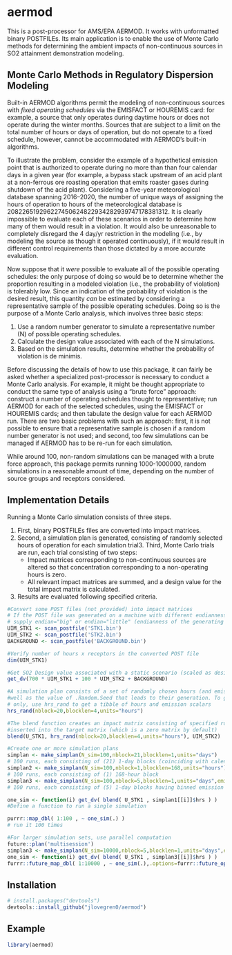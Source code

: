 
<!-- README.md is generated from README.Rmd. Please edit that file -->

# aermod

<!-- badges: start -->

<!-- badges: end -->

This is a post-processor for AMS/EPA AERMOD. It works with unformatted
binary POSTFILEs. Its main application is to enable the use of Monte
Carlo methods for determining the ambient impacts of non-continuous
sources in SO2 attainment demonstration modeling.

## Monte Carlo Methods in Regulatory Dispersion Modeling

Built-in AERMOD algorithms permit the modeling of non-continuous sources
with *fixed operating schedules* via the EMISFACT or HOUREMIS card: for
example, a source that only operates during daytime hours or does not
operate during the winter months. Sources that are subject to a limit on
the total number of hours or days of operation, but do not operate to a
fixed schedule, however, cannot be accommodated with AERMOD’s built-in
algorithms.

To illustrate the problem, consider the example of a hypothetical
emission point that is authorized to operate during no more than than
four calendar days in a given year (for example, a bypass stack upstream
of an acid plant at a non-ferrous ore roasting operation that emits
roaster gases during shutdown of the acid plant). Considering a
five-year meteorological database spanning 2016–2020, the number of
unique ways of assigning the hours of operation to hours of the
meteorological database is
208226519296227450624822934282939747178381312. It is clearly impossible
to evaluate each of these scenarios in order to determine how many of
them would result in a violation. It would also be unreasonable to
completely disregard the 4 day/yr restriction in the modeling (i.e., by
modeling the source as though it operated continuously), if it would
result in different control requirements than those dictated by a more
accurate evaluation.

Now suppose that it *were* possible to evaluate all of the possible
operating schedules: the only purpose of doing so would be to determine
whether the proportion resulting in a modeled violation (i.e., the
probability of violation) is tolerably low. Since an indication of the
probability of violation is the desired result, this quantity *can* be
estimated by considering a representative sample of the possible
operating schedules. Doing so is the purpose of a Monte Carlo analysis,
which involves three basic steps:

1.  Use a random number generator to simulate a representative number
    (N) of possible operating schedules.
2.  Calculate the design value associated with each of the N
    simulations.
3.  Based on the simulation results, determine whether the probability
    of violation is de minimis.

Before discussing the details of how to use this package, it can fairly
be asked whether a specialized post-processor is necessary to conduct a
Monte Carlo analysis. For example, it might be thought appropriate to
conduct the same type of analysis using a “brute force” approach:
construct a number of operating schedules thought to representative; run
AERMOD for each of the selected schedules, using the EMISFACT or
HOUREMIS cards; and then tabulate the design value for each AERMOD run.
There are two basic problems with such an approach: first, it is not
possible to ensure that a representative sample is chosen if a random
number generator is not used; and second, too few simulations can be
managed if AERMOD has to be re-run for each simulation.

While around 100, non-random simulations can be managed with a brute
force approach, this package permits running 1000-1000000, random
simulations in a reasonable amount of time, depending on the number of
source groups and receptors considered.

## Implementation Details

Running a Monte Carlo simulation consists of three steps.

1.  First, binary POSTFILEs files are converted into impact matrices.
2.  Second, a simulation plan is generated, consisting of randomly
    selected hours of operation for each simulation trial3. Third, Monte
    Carlo trials are run, each trial consisting of two steps:
      - Impact matrices corresponding to non-continuous sources are
        altered so that concentration corresponding to a non-operating
        hours is zero.
      - All relevant impact matrices are summed, and a design value for
        the total impact matrix is calculated.
3.  Results are evaluated following specified criteria.

<!-- end list -->

``` r
#Convert some POST files (not provided) into impact matrices
# If the POST file was generated on a machine with different endianness than your own,
# supply endian="big" or endian="little" (endianness of the generating machine)
UIM_STK1 <- scan_postfile('STK1.bin')
UIM_STK2 <- scan_postfile('STK2.bin')
BACKGROUND <- scan_postfile('BACKGROUND.bin')

#Verify number of hours x receptors in the converted POST file
dim(UIM_STK1)

#Get SO2 Design value associated with a static scenario (scaled as desired)
get_dv(700 * UIM_STK1 + 100 * UIM_STK2 + BACKGROUND)

#A simulation plan consists of a set of randomly chosen hours (and emission rates, if desired), as
#well as the value of .Random.Seed that leads to their generation. To generate random hours
# only, use hrs_rand to get a tibble of hours and emission scalars
hrs_rand(nblock=20,blocklen=4,units="hours")

#The blend function creates an impact matrix consisting of specified rows from the source matrix
#inserted into the target matrix (which is a zero matrix by default)
blend(U_STK1, hrs_rand(nblock=20,blocklen=4,units="hours"), UIM_STK2)

#Create one or more simulation plans 
simplan <- make_simplan(N_sim=100,nblock=21,blocklen=1,units="days")
# 100 runs, each consisting of (21) 1-day blocks (coinciding with calendar days)
simplan2 <- make_simplan(N_sim=100,nblock=1,blocklen=168,units="hours")
# 100 runs, each consisting of (1) 168-hour block
simplan3 <- make_simplan(N_sim=100,nblock=5,blocklen=1,units="days",emis_scale=c(750,750,200,200,200))
# 100 runs, each consisting of (5) 1-day blocks having binned emission rates of 750 lb/hr (2 days) and 200 lb/hr (3 days)

one_sim <- function(i) get_dv( blend( U_STK1 , simplan1[[i]]$hrs ) )
#Define a function to run a single simulation

purrr::map_dbl( 1:100 , ~ one_sim(.) )
# run it 100 times

#For larger simulation sets, use parallel computation
future::plan('multisession')
simplan3 <- make_simplan(N_sim=10000,nblock=5,blocklen=1,units="days",emis_scale=c(750,750,200,200,200))
one_sim <- function(i) get_dv( blend( U_STK1 , simplan3[[i]]$hrs ) )
furrr::future_map_dbl( 1:10000 , ~ one_sim(.),.options=furrr::future_options(seed=TRUE) )
```

## Installation

``` r
# install.packages("devtools")
devtools::install_github("jlovegren0/aermod")
```

## Example

``` r
library(aermod)
```
